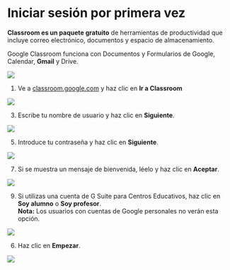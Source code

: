 # Iniciar sesión por primera vez 

**Classroom es un paquete gratuito** de herramientas de productividad que incluye correo electrónico, documentos y espacio de almacenamiento. 

Google Classroom funciona con Documentos y Formularios de Google, Calendar, **Gmail** y Drive.

![](https://www.ujmd.edu.sv/wp-content/uploads/2020/04/Google-Clasroom.png)


1. Ve a [classroom.google.com](https://classroom.google.com/) y haz clic en **Ir a Classroom**

![](https://lh3.googleusercontent.com/FDKYy7Rcd_ykSEcXdevRbEWn6vgVnJZlvXuyNzQsohnISwQCGE9v_oLHJCJUsXh8b5I=w350)

3. Escribe tu nombre de usuario y haz clic en **Siguiente**.

![](https://lh3.googleusercontent.com/K8TW05qyyzHCF6TMEyhvZK1oX9LOPbSHiPrAqseSxJFC0qi_dMeqfz9T61hZ6TvvaRc=w219)

5. Introduce tu contraseña y haz clic en **Siguiente**.

![](https://lh3.googleusercontent.com/XMlshTFv2qDZMD8s-1xz0OMC1OjC11G2GfTthWzYRMk9gGIBm7hw3_nhezxPogI3gLE=w219)

7. Si se muestra un mensaje de bienvenida, léelo y haz clic en **Aceptar**.

![](https://lh3.googleusercontent.com/SX-lRDF78ABZG6IE77d2VaE0v0IDKt9QRVkPPpKlg_Mdv7-iEUH0QZ9nQecboVjkTOLX=w250)

9. Si utilizas una cuenta de G Suite para Centros Educativos, haz clic en **Soy alumno** o **Soy profesor**.  
**Nota:** Los usuarios con cuentas de Google personales no verán esta opción.

![](https://lh3.googleusercontent.com/pRKv4G7jgSQLRTXVZ701WghzsLSplurObo3wbrvwuSjZwbb0FW17U0HGU4kI3iYESA=w350)

6. Haz clic en **Empezar**.

![](https://lh3.googleusercontent.com/sp125EtLxB4wBSdMmyaXLzvfrHrc1Ug643SsTMz5YRJ4MPX690fMLbpPI5UpyGkICVv-=w250)
<!--stackedit_data:
eyJoaXN0b3J5IjpbLTExMjA3MDAyMjMsMjAwMzE0OTM4MywxNT
c5MjU2NTI5XX0=
-->